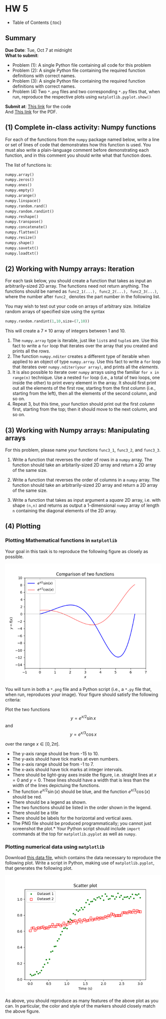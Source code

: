 # HW 5

* Table of Contents
{:toc}


## Summary

**Due Date**: Tue, Oct 7 at midnight  
**What to submit**:  
- Problem (1): A single Python file containing all code for this problem
- Problem (2): A single Python file containing the required function definitions with correct names.
- Problem (3): A single Python file containing the required function definitions with correct names.
- Problem (4)  Two `*.png` files and two corresponding `*.py` files that, when run, reproduce the respective plots using `matplotlib.pyplot.show()`

**Submit at**: [This link](https://moodle.swarthmore.edu/mod/lti/view.php?id=766335) for the code  
And [This link](https://moodle.swarthmore.edu/mod/lti/view.php?id=766339) for the PDF.

## (1) Complete in-class activity: Numpy functions

For each of the functions from the `numpy` package named below, write a line or set of lines of code that demonstrates how this function is used. You must also write a plain-language comment before demonstrating each function, and in this comment you should write what that function does.

The list of functions is:

~~~python
numpy.array()
numpy.zeros()
numpy.ones()
numpy.empty()
numpy.arange()
numpy.linspace()
numpy.random.rand()
numpy.random.randint()
numpy.reshape()
numpy.transpose()
numpy.concatenate()
numpy.flatten()
numpy.resize()
numpy.shape()
numpy.savetxt()
numpy.loadtxt()
~~~

## (2) Working with Numpy arrays: Iteration

For each task below, you should create a function that takes as input an arbitrarily-sized 2D array. The functions need not return anything. The functions should be named as `func2_1(...), func2_2(...), func2_3(...)`, where the number after `func2_` denotes the part number in the following list.


You may wish to test out your code on arrays of arbitrary size. Initialize random arrays of specified size using the syntax
~~~python
numpy.random.randint(1,10,size=(7,10))
~~~
This will create a $7 \times 10$ array of integers between 1 and 10.

1. The `numpy.array` type is iterable, just like `list`s and `tuple`s are. Use this fact to write a `for` loop that iterates over the array that you created and prints all the *rows*.
2. The function `numpy.nditer` creates a different type of iterable when applied to an object of type `numpy.array`. Use this fact to write a `for` loop that iterates over `numpy.nditer(your array)`, and prints all the *elements*.
3. It is also possible to iterate over `numpy` arrays using the familiar `for x in range(n)` technique. Use a nested `for` loop (i.e., a total of two loops, one inside the other) to print every element in the array. It should first print out all the elements of the first row, starting from the first column (i.e., starting from the left), then all the elements of the second column, and so on.
4. Repeat 3, but this time, your function should print out the first *column* first, starting from the top; then it should move to the next column, and so on.

## (3) Working with Numpy arrays: Manipulating arrays

For this problem, please name your functions `func3_1`, `func3_2`, and `func3_3`.

1. Write a function that reverses the order of rows in a `numpy` array. The function should take an arbitarily-sized 2D array and return a 2D array of the same size.

2. Write a function that reverses the order of columns in a `numpy` array. The function should take an arbitrarily-sized 2D array and return a 2D array of the same size.

3. Write a function that takes as input argument a *square* 2D array, i.e. with shape `(n,n)` and returns as output a 1-dimensional `numpy` array of length `n` containing the diagonal elements of the 2D array.


## (4) Plotting 

### Plotting Mathematical functions in `matplotlib`

Your goal in this task is to reproduce the following figure as closely as possible.

![Figure to be reproduced](example1.png)

You will turn in both a `*.png` file and a Python script (i.e., a `*.py` file that, when run, reproduces your image). Your figure should satisfy the following criteria:

Plot the two functions $$y = e^{x/2} \sin x$$ and $$y = e^{x/3} \cos x$$

over the range $x \in [0,2\pi]$.

* The y-axis range should be from -15 to 10.
* The y-axis should have tick marks at even numbers.
* The x-axis range should be from -1 to 7.
* The x-axis should have tick marks at integer intervals.
* There should be light-gray axes inside the figure, i.e. straight lines at $x=0$ and $y = 0$. These lines should have a width that is less than the width of the lines depictuing the functions.
* The function $e^{x/2}\sin(x)$ should be blue, and the function $e^{x/3}\cos(x)$ should be red.
* There should be a legend as shown.
* The two functions should be listed in the order shown in the legend.
* There should be a title
* There should be labels for the horizontal and vertical axes.
* The PNG file should be produced programmatically; you cannot just screenshot the plot.* Your Python script should include `import` commands at the top for `matplotlib.pyplot` as well as `numpy`.

### Plotting numerical data using `matplotlib`

Download [this data file](HW5_prob4_data.csv), which contains the data necessary to reproduce the following plot. Write a script in Python, making use of `matplotlib.pyplot`, that generates the following plot.

![Figure to be reproduced](example2.png)

As above, you should reproduce as many features of the above plot as you can. In particular, the color and style of the markers should closely match the above figure.



